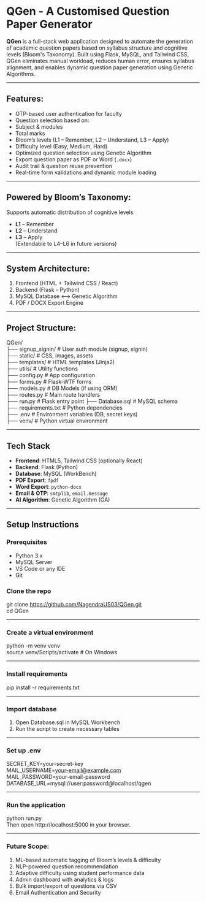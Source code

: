 # QGen - A Customised Question Paper Generator

**QGen** is a full-stack web application designed to automate the generation of academic question papers based on syllabus structure and cognitive levels (Bloom's Taxonomy). Built using Flask, MySQL, and Tailwind CSS,
  QGen eliminates manual workload, reduces human error, ensures syllabus alignment, and enables dynamic question paper generation using Genetic Algorithms.

---

## Features:

- OTP-based user authentication for faculty
- Question selection based on:
- Subject & modules
- Total marks
- Bloom’s levels (L1 – Remember, L2 – Understand, L3 – Apply)
- Difficulty level (Easy, Medium, Hard)
- Optimized question selection using Genetic Algorithm
- Export question paper as PDF or Word (`.docx`)
- Audit trail & question reuse prevention
- Real-time form validations and dynamic module loading

---

## Powered by Bloom’s Taxonomy:

Supports automatic distribution of cognitive levels:
- **L1** – Remember
- **L2** – Understand
- **L3** – Apply  
(Extendable to L4–L6 in future versions)

---

## System Architecture:
1. Frontend (HTML + Tailwind CSS / React)
2. Backend (Flask - Python)
3. MySQL Database <--> Genetic Algorithm
4. PDF / DOCX Export Engine

---

## Project Structure:
QGen/                                                                                                                                                                                                                                             
├── signup_signin/ # User auth module (signup, signin)                                                                                                                                                                                           
├── static/ # CSS, images, assets                                                                                                                                                                                                                
├── templates/ # HTML templates (Jinja2)                                                                                                                                                                                                             
├── utils/ # Utility functions                                                                                                                                                                                                                       
├── config.py # App configuration                                                                                                                                                                                                                    
├── forms.py # Flask-WTF forms                                                                                                                                                                                                                  
├── models.py # DB Models (if using ORM)                                                                                                                                                                                                         
├── routes.py # Main route handlers                                                                                                                                                                                                                     
├── run.py # Flask entry point
├── Database.sql # MySQL schema                                                                                                                                                                                                                 
├── requirements.txt # Python dependencies                                                                                                                                                                                                      
├── .env # Environment variables (DB, secret keys)                                                                                                                                                                                              
├── venv/ # Python virtual environment                                                                                                                                                                                                            


---

## Tech Stack

- **Frontend**: HTML5, Tailwind CSS (optionally React)
- **Backend**: Flask (Python)
- **Database**: MySQL (WorkBench)
- **PDF Export**: `fpdf`
- **Word Export**: `python-docx`
- **Email & OTP**: `smtplib`, `email.message`
- **AI Algorithm**: Genetic Algorithm (GA)

---

## Setup Instructions

### Prerequisites
- Python 3.x
- MySQL Server
- VS Code or any IDE
- Git

### Clone the repo

git clone https://github.com/NagendraUS03/QGen.git                                                                                                                                                                                                 
cd QGen

---

### Create a virtual environment
python -m venv venv                                                                                                                                                                                                                              
source venv/Scripts/activate     # On Windows

---

### Install requirements
pip install -r requirements.txt

---

### Import database
1. Open Database.sql in MySQL Workbench
2. Run the script to create necessary tables

---
### Set up .env
SECRET_KEY=your-secret-key                                                                                                                                                                                                                        
MAIL_USERNAME=your-email@example.com                                                                                                                                                                                                                 
MAIL_PASSWORD=your-email-password                                                                                                                                                                                                                     
DATABASE_URL=mysql://user:password@localhost/qgen                                                                                                                                                                                                         

---

### Run the application
python run.py                                                                                                                                                                                                                                   
Then open http://localhost:5000 in your browser.

---

### Future Scope:
1. ML-based automatic tagging of Bloom’s levels & difficulty
2. NLP-powered question recommendation
3. Adaptive difficulty using student performance data
4. Admin dashboard with analytics & logs
5. Bulk import/export of questions via CSV
6. Email Authentication and Security


